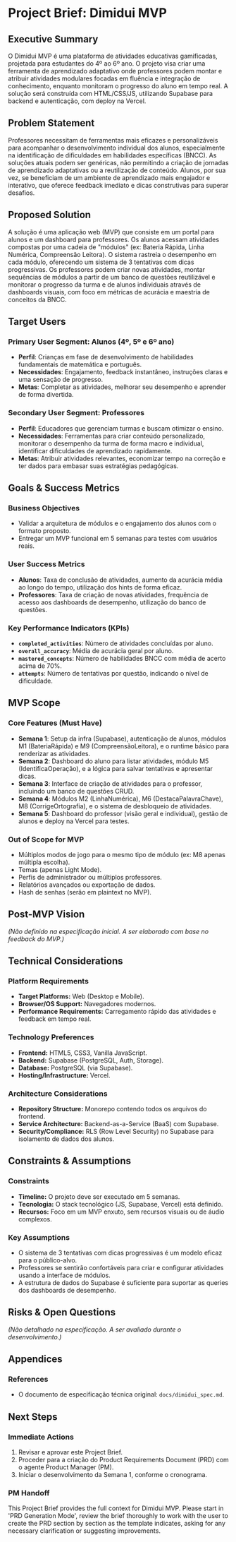 # Project Brief: Dimidui MVP

## Executive Summary
O Dimidui MVP é uma plataforma de atividades educativas gamificadas, projetada para estudantes do 4º ao 6º ano. O projeto visa criar uma ferramenta de aprendizado adaptativo onde professores podem montar e atribuir atividades modulares focadas em fluência e integração de conhecimento, enquanto monitoram o progresso do aluno em tempo real. A solução será construída com HTML/CSS/JS, utilizando Supabase para backend e autenticação, com deploy na Vercel.

## Problem Statement
Professores necessitam de ferramentas mais eficazes e personalizáveis para acompanhar o desenvolvimento individual dos alunos, especialmente na identificação de dificuldades em habilidades específicas (BNCC). As soluções atuais podem ser genéricas, não permitindo a criação de jornadas de aprendizado adaptativas ou a reutilização de conteúdo. Alunos, por sua vez, se beneficiam de um ambiente de aprendizado mais engajador e interativo, que oferece feedback imediato e dicas construtivas para superar desafios.

## Proposed Solution
A solução é uma aplicação web (MVP) que consiste em um portal para alunos e um dashboard para professores. Os alunos acessam atividades compostas por uma cadeia de "módulos" (ex: Bateria Rápida, Linha Numérica, Compreensão Leitora). O sistema rastreia o desempenho em cada módulo, oferecendo um sistema de 3 tentativas com dicas progressivas. Os professores podem criar novas atividades, montar sequências de módulos a partir de um banco de questões reutilizável e monitorar o progresso da turma e de alunos individuais através de dashboards visuais, com foco em métricas de acurácia e maestria de conceitos da BNCC.

## Target Users
### Primary User Segment: Alunos (4º, 5º e 6º ano)
- **Perfil**: Crianças em fase de desenvolvimento de habilidades fundamentais de matemática e português.
- **Necessidades**: Engajamento, feedback instantâneo, instruções claras e uma sensação de progresso.
- **Metas**: Completar as atividades, melhorar seu desempenho e aprender de forma divertida.

### Secondary User Segment: Professores
- **Perfil**: Educadores que gerenciam turmas e buscam otimizar o ensino.
- **Necessidades**: Ferramentas para criar conteúdo personalizado, monitorar o desempenho da turma de forma macro e individual, identificar dificuldades de aprendizado rapidamente.
- **Metas**: Atribuir atividades relevantes, economizar tempo na correção e ter dados para embasar suas estratégias pedagógicas.

## Goals & Success Metrics
### Business Objectives
- Validar a arquitetura de módulos e o engajamento dos alunos com o formato proposto.
- Entregar um MVP funcional em 5 semanas para testes com usuários reais.

### User Success Metrics
- **Alunos**: Taxa de conclusão de atividades, aumento da acurácia média ao longo do tempo, utilização dos hints de forma eficaz.
- **Professores**: Taxa de criação de novas atividades, frequência de acesso aos dashboards de desempenho, utilização do banco de questões.

### Key Performance Indicators (KPIs)
- **`completed_activities`**: Número de atividades concluídas por aluno.
- **`overall_accuracy`**: Média de acurácia geral por aluno.
- **`mastered_concepts`**: Número de habilidades BNCC com média de acerto acima de 70%.
- **`attempts`**: Número de tentativas por questão, indicando o nível de dificuldade.

## MVP Scope
### Core Features (Must Have)
- **Semana 1**: Setup da infra (Supabase), autenticação de alunos, módulos M1 (BateriaRápida) e M9 (CompreensãoLeitora), e o runtime básico para renderizar as atividades.
- **Semana 2**: Dashboard do aluno para listar atividades, módulo M5 (IdentificaOperação), e a lógica para salvar tentativas e apresentar dicas.
- **Semana 3**: Interface de criação de atividades para o professor, incluindo um banco de questões CRUD.
- **Semana 4**: Módulos M2 (LinhaNumérica), M6 (DestacaPalavraChave), M8 (CorrigeOrtografia), e o sistema de desbloqueio de atividades.
- **Semana 5**: Dashboard do professor (visão geral e individual), gestão de alunos e deploy na Vercel para testes.

### Out of Scope for MVP
- Múltiplos modos de jogo para o mesmo tipo de módulo (ex: M8 apenas múltipla escolha).
- Temas (apenas Light Mode).
- Perfis de administrador ou múltiplos professores.
- Relatórios avançados ou exportação de dados.
- Hash de senhas (serão em plaintext no MVP).

## Post-MVP Vision
*(Não definido na especificação inicial. A ser elaborado com base no feedback do MVP.)*

## Technical Considerations
### Platform Requirements
- **Target Platforms:** Web (Desktop e Mobile).
- **Browser/OS Support:** Navegadores modernos.
- **Performance Requirements:** Carregamento rápido das atividades e feedback em tempo real.

### Technology Preferences
- **Frontend:** HTML5, CSS3, Vanilla JavaScript.
- **Backend:** Supabase (PostgreSQL, Auth, Storage).
- **Database:** PostgreSQL (via Supabase).
- **Hosting/Infrastructure:** Vercel.

### Architecture Considerations
- **Repository Structure:** Monorepo contendo todos os arquivos do frontend.
- **Service Architecture:** Backend-as-a-Service (BaaS) com Supabase.
- **Security/Compliance:** RLS (Row Level Security) no Supabase para isolamento de dados dos alunos.

## Constraints & Assumptions
### Constraints
- **Timeline:** O projeto deve ser executado em 5 semanas.
- **Tecnologia:** O stack tecnológico (JS, Supabase, Vercel) está definido.
- **Recursos:** Foco em um MVP enxuto, sem recursos visuais ou de áudio complexos.

### Key Assumptions
- O sistema de 3 tentativas com dicas progressivas é um modelo eficaz para o público-alvo.
- Professores se sentirão confortáveis para criar e configurar atividades usando a interface de módulos.
- A estrutura de dados do Supabase é suficiente para suportar as queries dos dashboards de desempenho.

## Risks & Open Questions
*(Não detalhado na especificação. A ser avaliado durante o desenvolvimento.)*

## Appendices
### References
- O documento de especificação técnica original: `docs/dimidui_spec.md`.

## Next Steps
### Immediate Actions
1.  Revisar e aprovar este Project Brief.
2.  Proceder para a criação do Product Requirements Document (PRD) com o agente Product Manager (PM).
3.  Iniciar o desenvolvimento da Semana 1, conforme o cronograma.

### PM Handoff
This Project Brief provides the full context for Dimidui MVP. Please start in 'PRD Generation Mode', review the brief thoroughly to work with the user to create the PRD section by section as the template indicates, asking for any necessary clarification or suggesting improvements.
